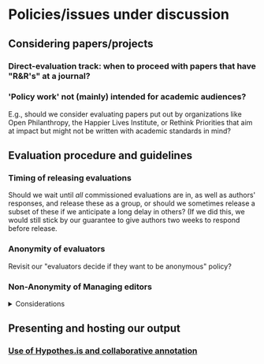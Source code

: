 # Policies/issues under discussion

## Considering papers/projects

### Direct-evaluation track: when to proceed with papers that have "R\&R's" at a journal?



### 'Policy work' not (mainly) intended for academic audiences?

E.g., should we consider evaluating papers put out by organizations like Open Philanthropy, the Happier Lives Institute, or Rethink Priorities that aim at impact but might not be written with academic standards in mind?



## Evaluation procedure and guidelines

### Timing of releasing evaluations

Should we wait until _all_ commissioned evaluations are in, as well as authors' responses, and release these as a group, or should we sometimes release a subset of these if we anticipate a long delay in others? (If we did this, we would still stick by our guarantee to give authors two weeks to respond before release.&#x20;

### Anonymity of evaluators

Revisit our "evaluators decide if they want to be anonymous" policy?



### Non-Anonymity of Managing editors

<details>

<summary>Considerations</summary>

My memory is that when submitting a paper, I usually learn who the Senior Editor was but not the managing editor. But there are important differences in our case.  For a traditional journal the editors make an ‘accept/reject/R\&R’ decision. The referee’s role is technically an advisory one. In our case, there is no such decision to be made. For The Unjournal, ME’s are choosing evaluators, corresponding with them, explaining our processes, possibly suggesting what aspects to evaluate, and perhaps putting together a quick summary of the evaluations to be bundled into our output. But we don’t make any ‘accept/reject/R\&R’ decisions … once the paper is in our system and on our track, there should be a fairly standardized approach. Because of this, my thinking is:

1. We don’t really need so many ‘layers of editor’ … a single Managing Editor (or co-ME’s) who consult other people on the UJ team informally … should be enough
2. ME anonymity is probably not necessary; there is less room for COI, bargaining, pleading, reputation issues etc.

</details>

##

## Presenting and hosting our output

### [Use of Hypothes.is and collaborative annotation ](https://docs.google.com/document/d/1P6DL4e6gx3SdEWuAi1\_D\_cHPEZW3SwSGC-xACCXo1kk/edit)



